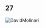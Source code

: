 ## 27
<p align=left> <img src=https://komarev.com/ghpvc/?username=DavidMolinari alt=DavidMolinari /> </p>
